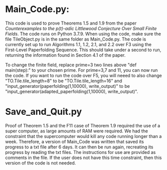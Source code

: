 # Main_Code.py:
This code is used to prove Theorems 1.5 and 1.9 from the paper _Counterexamples to the p(t)-adic Littlewood Conjecture Over Small Finite Fields_. The code runs on Python 3.7.9. When using the code, make sure the file TileObject.py is in the same folder as Main_Code.py. The code is currently set up to run Algorithms 1.1, 1.2, 2.1, and 2.2 over F3 using the First-Level Paperfolding Sequence. This should take under a second to run, returning the information found in Section 4.1 of the paper. 

To change the finite field, replace prime=3 two lines above "def main(step):" to your chosen prime. For prime=3,7 and 11, you can now run the code. If you want to run the code over F5, you will neeed to also change "TO.Tile.tile_length=8" to be "TO.Tile.tile_length=16" and "input_generator(paperfolding(1,10000), write_output)" to be "input_generator(adapted_paperfolding(1,10000), write_output)".

# Save_and_Quit.py
Proof of Theorem 1.5 and the F11 case of Theorem 1.9 required the use of a super computer, as large amounts of RAM were required. We had the constraint that the supercomputer would kill any code running longer than a week. Therefore, a version of Main_Code was written that saved its progress to a txt file after 6 days. It can then be run again, recreating its progress by reading the txt files. The instructions for use are provided as comments in the file. If the user does not have this time constraint, then this version of the code is not needed. 


